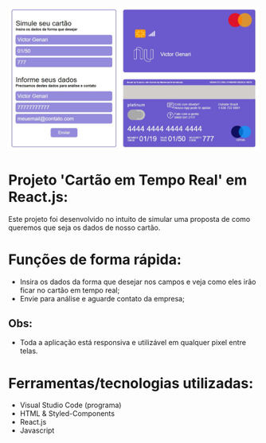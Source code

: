 <img src="https://github.com/victorgenari/card-in-real-time/blob/main/src/assets/images/Project.jpg?raw=true">

# Projeto 'Cartão em Tempo Real' em React.js:

Este projeto foi desenvolvido no intuito de simular uma proposta de como queremos que seja os dados de nosso cartão.

# Funções de forma rápida:

* Insira os dados da forma que desejar nos campos e veja como eles irão ficar no cartão em tempo real;
* Envie para análise e aguarde contato da empresa;

## Obs:
* Toda a aplicação está responsiva e utilizável em qualquer pixel entre telas.

# Ferramentas/tecnologias utilizadas:

* Visual Studio Code (programa)
* HTML & Styled-Components
* React.js
* Javascript
